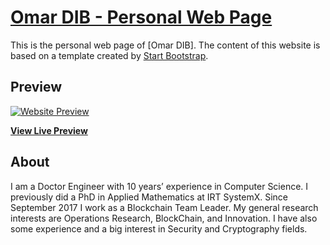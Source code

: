 # [Omar DIB - Personal Web Page](https://odib.github.io/)

This is the personal web page of [Omar DIB].
The content of this website is based on a template created by [Start Bootstrap](http://startbootstrap.com/).

## Preview

[![Website Preview](https://odib.github.io/img/website-screenshot.png)](https://odib.github.io/)

**[View Live Preview](https://odib.github.io/)**

## About

I am a Doctor Engineer with 10 years’ experience in Computer Science. I previously did a PhD in Applied Mathematics at IRT SystemX. Since September 2017 I work as a Blockchain Team Leader. My general research interests are Operations Research, BlockChain, and Innovation. I have also some experience and a big interest in Security and Cryptography fields.


